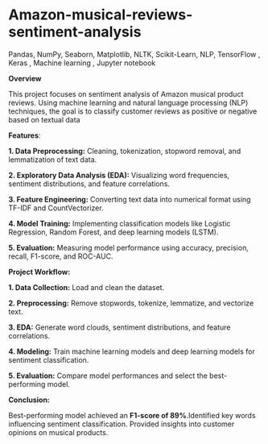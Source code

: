 # Amazon-musical-reviews-sentiment-analysis
Pandas, NumPy, Seaborn, Matplotlib, NLTK, Scikit-Learn, NLP,  TensorFlow , Keras , Machine learning , Jupyter notebook

**Overview**

This project focuses on sentiment analysis of Amazon musical product reviews. Using machine learning and natural language processing (NLP) techniques, the goal is to classify customer reviews as positive or negative based on textual data


**Features**:

  **1. Data Preprocessing:** Cleaning, tokenization, stopword removal, and lemmatization of text data.

   **2. Exploratory Data Analysis (EDA):** Visualizing word frequencies, sentiment distributions, and feature correlations.

**3. Feature Engineering:** Converting text data into numerical format using TF-IDF and CountVectorizer.

**4. Model Training:** Implementing classification models like Logistic Regression, Random Forest, and deep learning models (LSTM).

**5. Evaluation:** Measuring model performance using accuracy, precision, recall, F1-score, and ROC-AUC.


**Project Workflow:**

**1. Data Collection:** Load and clean the dataset.

**2. Preprocessing:** Remove stopwords, tokenize, lemmatize, and vectorize text.

**3. EDA:** Generate word clouds, sentiment distributions, and feature correlations.

**4. Modeling:** Train machine learning models and deep learning models for sentiment classification.

**5. Evaluation:** Compare model performances and select the best-performing model.


**Conclusion:**

Best-performing model achieved an **F1-score of 89%**.Identified key words influencing sentiment classification.
Provided insights into customer opinions on musical products.
